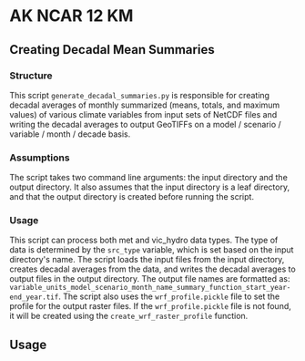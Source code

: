 # AK NCAR 12 KM

## Creating Decadal Mean Summaries

### Structure

This script `generate_decadal_summaries.py` is responsible for creating decadal averages of monthly summarized (means, totals, and maximum values) of various climate variables from input sets of NetCDF files and writing the decadal averages to output GeoTIFFs on a model / scenario / variable / month / decade basis.

### Assumptions

The script takes two command line arguments: the input directory and the output directory. It also assumes that the input directory is a leaf directory, and that the output directory is created before running the script.

### Usage

This script can process both met and vic_hydro data types. The type of data is determined by the `src_type` variable, which is set based on the input directory's name. The script loads the input files from the input directory, creates decadal averages from the data, and writes the decadal averages to output files in the output directory. The output file names are formatted as: `variable_units_model_scenario_month_name_summary_function_start_year-end_year.tif`. The script also uses the `wrf_profile.pickle` file to set the profile for the output raster files.
If the `wrf_profile.pickle` file is not found, it will be created using the `create_wrf_raster_profile` function.

## Usage
